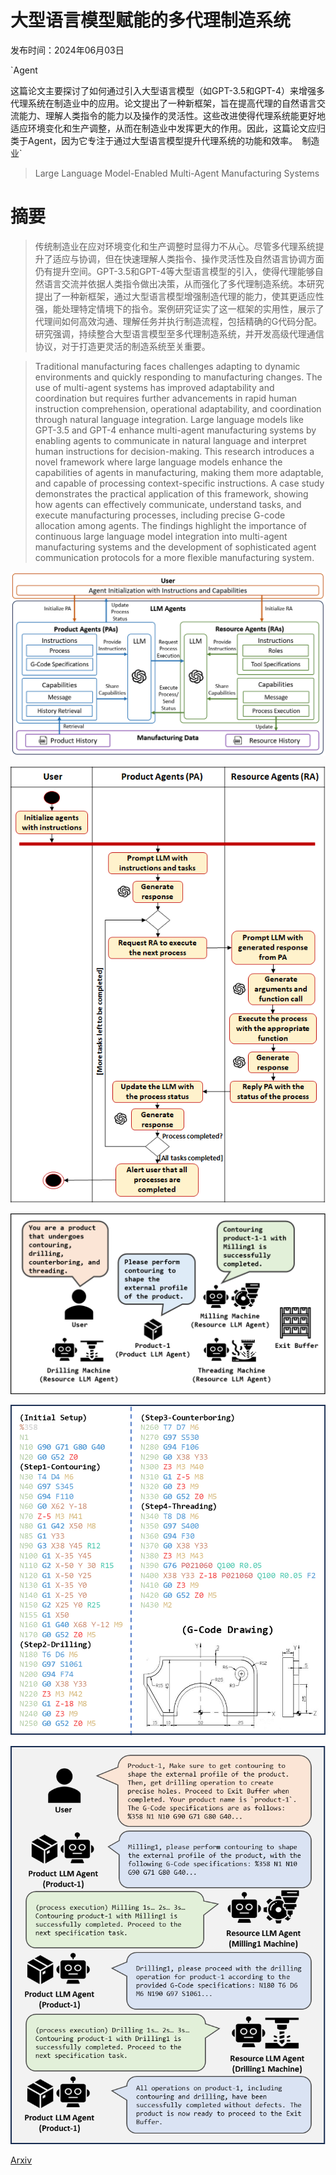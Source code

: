 # 大型语言模型赋能的多代理制造系统

发布时间：2024年06月03日

`Agent

这篇论文主要探讨了如何通过引入大型语言模型（如GPT-3.5和GPT-4）来增强多代理系统在制造业中的应用。论文提出了一种新框架，旨在提高代理的自然语言交流能力、理解人类指令的能力以及操作的灵活性。这些改进使得代理系统能更好地适应环境变化和生产调整，从而在制造业中发挥更大的作用。因此，这篇论文应归类于Agent，因为它专注于通过大型语言模型提升代理系统的功能和效率。` `制造业`

> Large Language Model-Enabled Multi-Agent Manufacturing Systems

# 摘要

> 传统制造业在应对环境变化和生产调整时显得力不从心。尽管多代理系统提升了适应与协调，但在快速理解人类指令、操作灵活性及自然语言协调方面仍有提升空间。GPT-3.5和GPT-4等大型语言模型的引入，使得代理能够自然语言交流并依据人类指令做出决策，从而强化了多代理制造系统。本研究提出了一种新框架，通过大型语言模型增强制造代理的能力，使其更适应性强，能处理特定情境下的指令。案例研究证实了这一框架的实用性，展示了代理间如何高效沟通、理解任务并执行制造流程，包括精确的G代码分配。研究强调，持续整合大型语言模型至多代理制造系统，并开发高级代理通信协议，对于打造更灵活的制造系统至关重要。

> Traditional manufacturing faces challenges adapting to dynamic environments and quickly responding to manufacturing changes. The use of multi-agent systems has improved adaptability and coordination but requires further advancements in rapid human instruction comprehension, operational adaptability, and coordination through natural language integration. Large language models like GPT-3.5 and GPT-4 enhance multi-agent manufacturing systems by enabling agents to communicate in natural language and interpret human instructions for decision-making. This research introduces a novel framework where large language models enhance the capabilities of agents in manufacturing, making them more adaptable, and capable of processing context-specific instructions. A case study demonstrates the practical application of this framework, showing how agents can effectively communicate, understand tasks, and execute manufacturing processes, including precise G-code allocation among agents. The findings highlight the importance of continuous large language model integration into multi-agent manufacturing systems and the development of sophisticated agent communication protocols for a more flexible manufacturing system.

![大型语言模型赋能的多代理制造系统](../../../paper_images/2406.01893/figure-1-architecture.png)

![大型语言模型赋能的多代理制造系统](../../../paper_images/2406.01893/figure-2-activity-diagram.png)

![大型语言模型赋能的多代理制造系统](../../../paper_images/2406.01893/figure-3-setup.png)

![大型语言模型赋能的多代理制造系统](../../../paper_images/2406.01893/figure-3-product-specification.png)

![大型语言模型赋能的多代理制造系统](../../../paper_images/2406.01893/figure-4-agents-chat.png)

[Arxiv](https://arxiv.org/abs/2406.01893)
